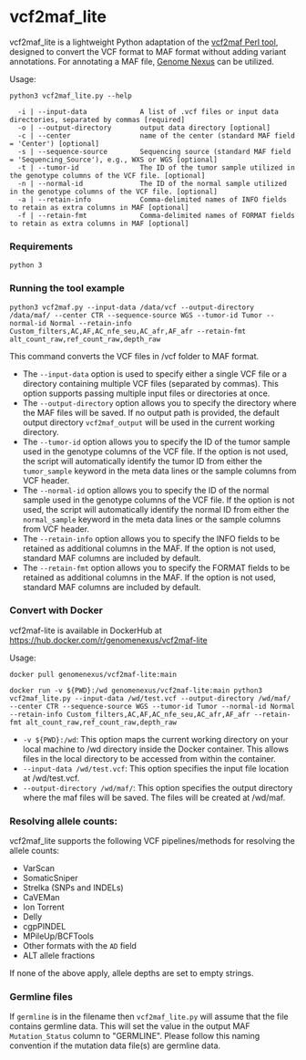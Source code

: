 # vcf2maf_lite

vcf2maf_lite is a lightweight Python adaptation of the [vcf2maf Perl tool](https://github.com/mskcc/vcf2maf), designed to convert the VCF format to MAF format without adding variant annotations. For annotating a MAF file, [Genome Nexus](https://github.com/genome-nexus/genome-nexus-annotation-pipeline) can be utilized.

Usage:

```
python3 vcf2maf_lite.py --help

  -i | --input-data             A list of .vcf files or input data directories, separated by commas [required]
  -o | --output-directory       output data directory [optional]
  -c | --center                 name of the center (standard MAF field = 'Center') [optional]
  -s | --sequence-source        Sequencing source (standard MAF field = 'Sequencing_Source'), e.g., WXS or WGS [optional]
  -t | --tumor-id               The ID of the tumor sample utilized in the genotype columns of the VCF file. [optional]
  -n | --normal-id              The ID of the normal sample utilized in the genotype columns of the VCF file. [optional]
  -a | --retain-info            Comma-delimited names of INFO fields to retain as extra columns in MAF [optional]
  -f | --retain-fmt             Comma-delimited names of FORMAT fields to retain as extra columns in MAF [optional]
```

### Requirements
```
python 3
```

### Running the tool example
```
python3 vcf2maf.py --input-data /data/vcf --output-directory /data/maf/ --center CTR --sequence-source WGS --tumor-id Tumor --normal-id Normal --retain-info Custom_filters,AC,AF,AC_nfe_seu,AC_afr,AF_afr --retain-fmt alt_count_raw,ref_count_raw,depth_raw
```

This command converts the VCF files in /vcf folder to MAF format. 
- The `--input-data` option is used to specify either a single VCF file or a directory containing multiple VCF files (separated by commas). This option supports passing multiple input files or directories at once.
- The `--output-directory` option allows you to specify the directory where the MAF files will be saved. If no output path is provided, the default output directory `vcf2maf_output` will be used in the current working directory. 
- The `--tumor-id` option allows you to specify the ID of the tumor sample used in the genotype columns of the VCF file. If the option is not used, the script will automatically identify the tumor ID from either the `tumor_sample` keyword in the meta data lines or the sample columns from VCF header.
- The `--normal-id` option allows you to specify the ID of the normal sample used in the genotype columns of the VCF file. If the option is not used, the script will automatically identify the normal ID from either the `normal_sample` keyword in the meta data lines or the sample columns from VCF header.
- The `--retain-info` option allows you to specify the INFO fields to be retained as additional columns in the MAF. If the option is not used, standard MAF columns are included by default.
- The `--retain-fmt` option allows you to specify the FORMAT fields to be retained as additional columns in the MAF. If the option is not used, standard MAF columns are included by default.

### Convert with Docker

vcf2maf-lite is available in DockerHub at https://hub.docker.com/r/genomenexus/vcf2maf-lite

Usage:
```
docker pull genomenexus/vcf2maf-lite:main
```
```
docker run -v ${PWD}:/wd genomenexus/vcf2maf-lite:main python3 vcf2maf_lite.py --input-data /wd/test.vcf --output-directory /wd/maf/ --center CTR --sequence-source WGS --tumor-id Tumor --normal-id Normal --retain-info Custom_filters,AC,AF,AC_nfe_seu,AC_afr,AF_afr --retain-fmt alt_count_raw,ref_count_raw,depth_raw
```
- `-v ${PWD}:/wd`: This option maps the current working directory on your local machine to /wd directory inside the Docker container. This allows files in the local directory to be accessed from within the container.
- `--input-data /wd/test.vcf`: This option specifies the input file location at /wd/test.vcf.
- `--output-directory /wd/maf/`: This option specifies the output directory where the maf files will be saved. The files will be created at /wd/maf.

### Resolving allele counts:

vcf2maf_lite supports the following VCF pipelines/methods for resolving the allele counts:
- VarScan
- SomaticSniper
- Strelka (SNPs and INDELs)
- CaVEMan
- Ion Torrent
- Delly
- cgpPINDEL
- MPileUp/BCFTools
- Other formats with the `AD` field
- ALT allele fractions

If none of the above apply, allele depths are set to empty strings.

### Germline files

If `germline` is in the filename then `vcf2maf_lite.py` will assume that the file contains germline data. This will set the value in the output MAF `Mutation_Status` column to "GERMLINE". Please follow this naming convention if the mutation data file(s) are germline data.
